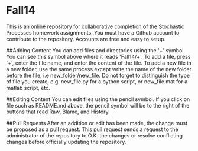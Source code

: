 Fall14
======

This is an online repository for collaborative completion of the Stochastic Processes homework assignments. You must have a Github account to contribute to the repository.  Accounts are free and easy to setup.


##Adding Content
You can add files and directories using the '+' symbol.  You can see this symbol above where it reads 'Fall14/+'.  To add a file, press '+', enter the file name, and enter the content of the file.  To add a new file in a new folder, use the same process except write the name of the new folder before the file, i.e new\_folder/new\_file.  Do not forget to distinguish the type of file you create, e.g. new\_file.py for a python script, or new\_file.mat for a matlab script, etc.  

##Editing Content
You can edit files using the pencil symbol.  If you click on file such as README.md above, the pencil symbol will be to the right of the buttons that read Raw, Blame, and History.

##Pull Requests
After an addition or edit has been made, the change must be proposed as a pull request. This pull request sends a request to the administrator of the repository to O.K. the changes or resolve conflicting changes before officially updating the repository.
